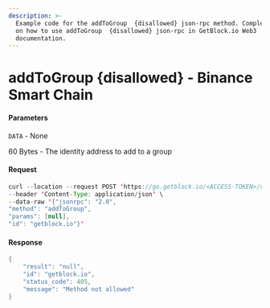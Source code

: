 ```yaml
---
description: >-
  Example code for the addToGroup  {disallowed} json-rpc method. Сomplete guide
  on how to use addToGroup  {disallowed} json-rpc in GetBlock.io Web3
  documentation.
---
```


# addToGroup {disallowed} - Binance Smart Chain

#### Parameters

`DATA` - None

60 Bytes - The identity address to add to a group

#### Request

```java
curl --location --request POST 'https://go.getblock.io/<ACCESS-TOKEN>/v1/mainnet/' \
--header 'Content-Type: application/json' \
--data-raw '{"jsonrpc": "2.0",
"method": "addToGroup",
"params": [null],
"id": "getblock.io"}'
```

#### Response

```java
{
    "result": "null",
    "id": "getblock.io",
    "status_code": 405,
    "message": "Method not allowed"
}
```
